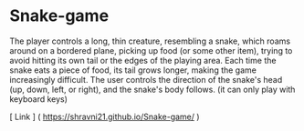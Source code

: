 # Snake-game
The player controls a long, thin creature, resembling a snake, which roams around on a bordered plane, picking up food (or some other item), 
trying to avoid hitting its own tail or the edges of the playing area.
Each time the snake eats a piece of food, its tail grows longer, making the game increasingly difficult.
The user controls the direction of the snake's head (up, down, left, or right), and the snake's body follows.
(it can only play with keyboard keys)

[ Link ] ( https://shravni21.github.io/Snake-game/ )

